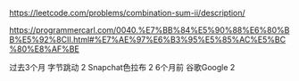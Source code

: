 https://leetcode.com/problems/combination-sum-ii/description/


https://programmercarl.com/0040.%E7%BB%84%E5%90%88%E6%80%BB%E5%92%8CII.html#%E7%AE%97%E6%B3%95%E5%85%AC%E5%BC%80%E8%AF%BE


过去3个月
字节跳动
2
Snapchat色拉布
2
6个月前
谷歌Google
2
